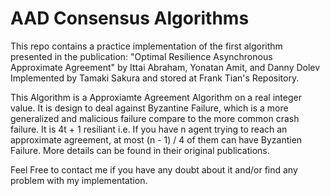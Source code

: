 AAD Consensus Algorithms
==========
This repo contains a practice implementation of the first algorithm presented in the publication:
"Optimal Resilience Asynchronous Approximate Agreement" by Ittai Abraham, Yonatan Amit, and Danny Dolev
Implemented by Tamaki Sakura and stored at Frank Tian's Repository.

This Algorithm is a Approxiamte Agreement Algorithm on a real integer value.
It is design to deal against Byzantine Failure, which is a more generalized and malicious failure compare to the more common crash failure. 
It is 4t + 1 resiliant i.e. If you have n agent trying to reach an approximate agreement, at most (n - 1) / 4 of them can have Byzantien Failure. 
More details can be found in their original publications.

Feel Free to contact me if you have any doubt about it and/or find any problem with my implementation.
